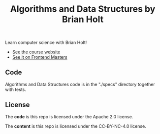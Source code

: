 <h1 align="center">Algorithms and Data Structures by Brian Holt</h1> <br>

Learn computer science with Brian Holt!

- [See the course website][site]
- [See it on Frontend Masters][fem]

## Code

Algorithms and Data Structures code is in the "./specs" directory together with tests.

## License

The **code** is this repo is licensed under the Apache 2.0 license.

The **content** is this repo is licensed under the CC-BY-NC-4.0 license.

[site]: https://btholt.github.io/complete-intro-to-computer-science
[fem]: https://www.frontendmasters.com
[other-repo]: https://github.com/btholt/complete-intro-to-computer-science
